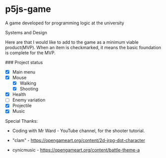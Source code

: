 # p5js-game
A game developed for programming logic at the university

Systems and Design

Here are that I would like to add to the game as a minimum viable product(MVP). 
When an item is checkmarked, it means the basic foundation is complete for the MVP.

\### Project status

- [x] Main menu
- [x] Mouse
  - [x] Walking
  - [x] Shooting
- [x] Health
- [ ] Enemy variation
- [x] Projectile
- [x] Music

Special Thanks:

- Coding with Mr Ward - YouTube channel, for the shooter tutorial.

- "clam" - https://opengameart.org/content/2d-jrpg-dot-character

- cynicmusic - https://opengameart.org/content/battle-theme-a
